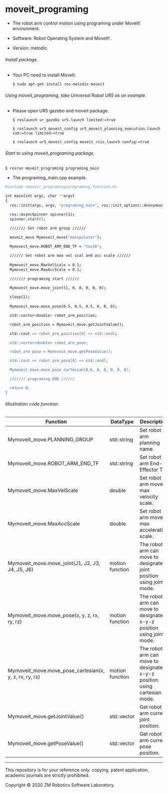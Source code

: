 # moveit_programing
- The robot arm control motion using programing under MoveIt! environment. 

- Software: Robot Operating System and MoveIt! .

- Version: melodic.

###### Install package.

- Your PC need to install MoveIt.

  ``` $ sudo apt-get install ros-melodic-moveit ```

###### Using moveit_programing, take Universal Robot UR5 as an example.

- Please open UR5 gazebo and moveit package.

  ``` $ roslaunch ur_gazebo ur5.launch limited:=true ```

  ``` $ roslaunch ur5_moveit_config ur5_moveit_planning_execution.launch sim:=true limited:=true ```

  ``` $ roslaunch ur5_moveit_config moveit_rviz.launch config:=true ```

###### Start to using moveit_programing package.

``` bash
$ rosrun moveit_programing programing_main
```

- The programing_main.cpp example.

``` bash
#include <moveit_programing/programing_function.h>

int main(int argc, char **argv)
{
  ros::init(argc, argv, "programing_main", ros::init_options::AnonymousName);

  ros::AsyncSpinner spinner(1);
  spinner.start();

  /////// Set robot arm group //////

  moveit_move Mymoveit_move("manipulator");
  
  Mymoveit_move.ROBOT_ARM_END_TF = "tool0";

  ////// Set robot arm max vel scal and acc scale //////
  
  Mymoveit_move.MaxVelScale = 0.1;
  Mymoveit_move.MaxAccScale = 0.1;

  /////// programing start //////
  
  Mymoveit_move.move_joint(1, 0, 0, 0, 0, 0);

  sleep(1);
  
  Mymoveit_move.move_pose(0.5, 0.5, 0.5, 0, 0, 0);

  std::vector<double> robot_arm_position;

  robot_arm_position = Mymoveit_move.getJointValue();

  std::cout << robot_arm_position[0] << std::endl;

  std::vector<double> robot_arm_pose;

  robot_arm_pose = Mymoveit_move.getPoseValue();

  std::cout << robot_arm_pose[0] << std::endl;

  Mymoveit_move.move_pose_cartesian(0.6, 0, 0, 0, 0, 0);

  /////// programing END //////

  return 0;
}
```

###### Iillustration code function.

| Function                                               | DataType            | Description                                                               |
| ---                                                    | ---                 | ---                                                                       | 
| Mymoveit_move.PLANNING_GROUP                           | std::string         | Set robot arm planning name.                                              |
| Mymoveit_move.ROBOT_ARM_END_TF                         | std::string         | Set robot arm End-Effector TF.                                            |
| Mymoveit_move.MaxVelScale                              | double              | Set robot arm move max velocity scale.                                    |
| Mymoveit_move.MaxAccScale                              | double              | Set robot arm move max acceleration scale.                                |
| Mymoveit_move.move_joint(J1, J2, J3, J4, J5, J6)       | motion function     | The robot arm can move to designated joint position using joint mode.     |
| Mymoveit_move.move_pose(x, y, z, rx, ry, rz)           | motion function     | The robot arm can move to designated x-y-z position using joint mode.     |
| Mymoveit_move.move_pose_cartesian(x, y, z, rx, ry, rz) | motion function     | The robot arm can move to designated x-y-z position using cartesian mode. |
| Mymoveit_move.getJointValue()                          | std::vector<double> | Get robot arm current joint position.                                     |
| Mymoveit_move.getPoseValue()                           | std::vector<double> | Get robot arm current pose position.                                      ||

------

This repository is for your reference only. copying, patent application, academic journals are strictly prohibited.

Copyright © 2020 ZM Robotics Software Laboratory.
